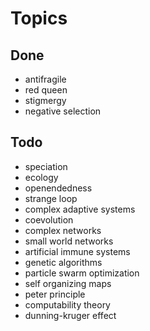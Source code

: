 Topics
======

Done
----

* antifragile
* red queen
* stigmergy
* negative selection

Todo
----

* speciation
* ecology
* openendedness
* strange loop
* complex adaptive systems
* coevolution
* complex networks
* small world networks
* artificial immune systems
* genetic algorithms
* particle swarm optimization
* self organizing maps
* peter principle
* computability theory
* dunning-kruger effect

